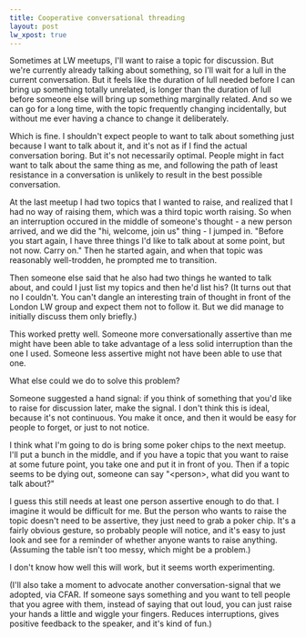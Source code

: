 ```yaml
---
title: Cooperative conversational threading
layout: post
lw_xpost: true
---
```

Sometimes at LW meetups, I'll want to raise a topic for discussion. But we're currently already talking about something, so I'll wait for a lull in the current conversation. But it feels like the duration of lull needed before I can bring up something totally unrelated, is longer than the duration of lull before someone else will bring up something marginally related. And so we can go for a long time, with the topic frequently changing incidentally, but without me ever having a chance to change it deliberately.

Which is fine. I shouldn't expect people to want to talk about something just because I want to talk about it, and it's not as if I find the actual conversation boring. But it's not necessarily optimal. People might in fact want to talk about the same thing as me, and following the path of least resistance in a conversation is unlikely to result in the best possible conversation.

At the last meetup I had two topics that I wanted to raise, and realized that I had no way of raising them, which was a third topic worth raising. So when an interruption occured in the middle of someone's thought - a new person arrived, and we did the "hi, welcome, join us" thing - I jumped in. "Before you start again, I have three things I'd like to talk about at some point, but not now. Carry on." Then he started again, and when that topic was reasonably well-trodden, he prompted me to transition.

Then someone else said that he also had two things he wanted to talk about, and could I just list my topics and then he'd list his? (It turns out that no I couldn't. You can't dangle an interesting train of thought in front of the London LW group and expect them not to follow it. But we did manage to initially discuss them only briefly.)

This worked pretty well. Someone more conversationally assertive than me might have been able to take advantage of a less solid interruption than the one I used. Someone less assertive might not have been able to use that one.

What else could we do to solve this problem?

Someone suggested a hand signal: if you think of something that you'd like to raise for discussion later, make the signal. I don't think this is ideal, because it's not continuous. You make it once, and then it would be easy for people to forget, or just to not notice.

I think what I'm going to do is bring some poker chips to the next meetup. I'll put a bunch in the middle, and if you have a topic that you want to raise at some future point, you take one and put it in front of you. Then if a topic seems to be dying out, someone can say "&lt;person&gt;, what did you want to talk about?"

I guess this still needs at least one person assertive enough to do that. I imagine it would be difficult for me. But the person who wants to raise the topic doesn't need to be assertive, they just need to grab a poker chip. It's a fairly obvious gesture, so probably people will notice, and it's easy to just look and see for a reminder of whether anyone wants to raise anything. (Assuming the table isn't too messy, which might be a problem.)

I don't know how well this will work, but it seems worth experimenting.

(I'll also take a moment to advocate another conversation-signal that we adopted, via CFAR. If someone says something and you want to tell people that you agree with them, instead of saying that out loud, you can just raise your hands a little and wiggle your fingers. Reduces interruptions, gives positive feedback to the speaker, and it's kind of fun.)
